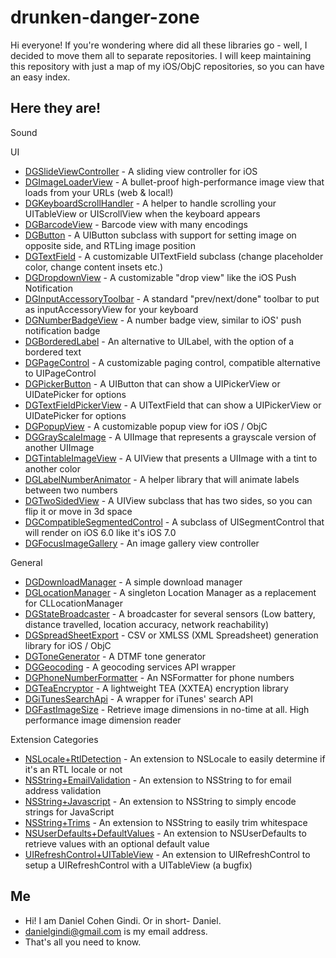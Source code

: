 drunken-danger-zone
===================

Hi everyone!
If you're wondering where did all these libraries go - well, I decided to move them all to separate repositories. I will keep maintaining this repository with just a map of my iOS/ObjC repositories, so you can have an easy index.

## Here they are!

Sound

UI
* [DGSlideViewController](https://github.com/danielgindi/DGSlideViewController/) - A sliding view controller for iOS
* [DGImageLoaderView](https://github.com/danielgindi/DGImageLoaderView) - A bullet-proof high-performance image view that loads from your URLs (web & local!)
* [DGKeyboardScrollHandler](https://github.com/danielgindi/DGKeyboardScrollHandler) - A helper to handle scrolling your UITableView or UIScrollView when the keyboard appears
* [DGBarcodeView](https://github.com/danielgindi/DGBarcodeView) - Barcode view with many encodings
* [DGButton](https://github.com/danielgindi/DGButton) - A UIButton subclass with support for setting image on opposite side, and RTLing image position
* [DGTextField](https://github.com/danielgindi/DGTextField) - A customizable UITextField subclass (change placeholder color, change content insets etc.)
* [DGDropdownView](https://github.com/danielgindi/DGDropdownView) - A customizable "drop view" like the iOS Push Notification
* [DGInputAccessoryToolbar](https://github.com/danielgindi/DGInputAccessoryToolbar) - A standard "prev/next/done" toolbar to put as inputAccessoryView for your keyboard
* [DGNumberBadgeView](https://github.com/danielgindi/DGNumberBadgeView) - A number badge view, similar to iOS' push notification badge
* [DGBorderedLabel](https://github.com/danielgindi/DGBorderedLabel) - An alternative to UILabel, with the option of a bordered text
* [DGPageControl](https://github.com/danielgindi/DGPageControl) - A customizable paging control, compatible alternative to UIPageControl
* [DGPickerButton](https://github.com/danielgindi/DGPickerButton) - A UIButton that can show a UIPickerView or UIDatePicker for options
* [DGTextFieldPickerView](https://github.com/danielgindi/DGTextFieldPickerView) - A UITextField that can show a UIPickerView or UIDatePicker for options
* [DGPopupView](https://github.com/danielgindi/DGPopupView) - A customizable popup view for iOS / ObjC
* [DGGrayScaleImage](https://github.com/danielgindi/DGGrayScaleImage) - A UIImage that represents a grayscale version of another UIImage
* [DGTintableImageView](https://github.com/danielgindi/DGTintableImageView) - A UIView that presents a UIImage with a tint to another color
* [DGLabelNumberAnimator](https://github.com/danielgindi/DGLabelNumberAnimator) - A helper library that will animate labels between two numbers
* [DGTwoSidedView](https://github.com/danielgindi/DGTwoSidedView) - A UIView subclass that has two sides, so you can flip it or move in 3d space
* [DGCompatibleSegmentedControl](https://github.com/danielgindi/DGCompatibleSegmentedControl) - A subclass of UISegmentControl that will render on iOS 6.0 like it's iOS 7.0
* [DGFocusImageGallery](https://github.com/danielgindi/DGFocusImageGallery) - An image gallery view controller

General
* [DGDownloadManager](https://github.com/danielgindi/DGDownloadManager) - A simple download manager
* [DGLocationManager](https://github.com/danielgindi/DGLocationManager) - A singleton Location Manager as a replacement for CLLocationManager
* [DGStateBroadcaster](https://github.com/danielgindi/DGStateBroadcaster) - A broadcaster for several sensors (Low battery, distance travelled, location accuracy, network reachability)
* [DGSpreadSheetExport](https://github.com/danielgindi/DGSpreadSheetExport) - CSV or XMLSS (XML Spreadsheet) generation library for iOS / ObjC
* [DGToneGenerator](https://github.com/danielgindi/DGToneGenerator) - A DTMF tone generator
* [DGGeocoding](https://github.com/danielgindi/DGGeocoding) - A geocoding services API wrapper
* [DGPhoneNumberFormatter](https://github.com/danielgindi/DGPhoneNumberFormatter) - An NSFormatter for phone numbers
* [DGTeaEncryptor](https://github.com/danielgindi/DGTeaEncryptor) - A lightweight TEA (XXTEA) encryption library
* [DGiTunesSearchApi](https://github.com/danielgindi/DGiTunesSearchApi) - A wrapper for iTunes' search API
* [DGFastImageSize](https://github.com/danielgindi/DGFastImageSize) - Retrieve image dimensions in no-time at all. High performance image dimension reader

Extension Categories
* [NSLocale+RtlDetection](https://github.com/danielgindi/NSLocale-RtlDetection) - An extension to NSLocale to easily determine if it's an RTL locale or not
* [NSString+EmailValidation](https://github.com/danielgindi/NSString-EmailValidation) - An extension to NSString to for email address validation
* [NSString+Javascript](https://github.com/danielgindi/NSString-Javascript) - An extension to NSString to simply encode strings for JavaScript
* [NSString+Trims](https://github.com/danielgindi/NSString-Trims) - An extension to NSString to easily trim whitespace
* [NSUserDefaults+DefaultValues](https://github.com/danielgindi/NSUserDefaults-DefaultValues) - An extension to NSUserDefaults to retrieve values with an optional default value
* [UIRefreshControl+UITableView](https://github.com/danielgindi/UIRefreshControl-UITableView) - An extension to UIRefreshControl to setup a UIRefreshControl with a UITableView (a bugfix)

## Me
* Hi! I am Daniel Cohen Gindi. Or in short- Daniel.
* danielgindi@gmail.com is my email address.
* That's all you need to know.
